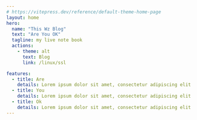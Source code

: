 ```yaml
---
# https://vitepress.dev/reference/default-theme-home-page
layout: home
hero:
  name: "This Wz Blog"
  text: "Are You OK"
  tagline: my live note book
  actions:
    - theme: alt
      text: Blog
      link: /linux/ssl

features:
  - title: Are
    details: Lorem ipsum dolor sit amet, consectetur adipiscing elit
  - title: You
    details: Lorem ipsum dolor sit amet, consectetur adipiscing elit
  - title: Ok
    details: Lorem ipsum dolor sit amet, consectetur adipiscing elit
---
```


